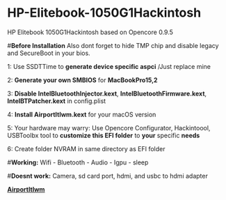 # HP-Elitebook-1050G1Hackintosh
HP Elitebook 1050G1Hackintosh based on Opencore 0.9.5

#**Before Installation** 
Also dont forget to hide TMP chip and disable legacy and SecureBoot in your bios.

1: Use SSDTTime to **generate device specific aspci** /Just replace mine

2: **Generate your own SMBIOS** for **MacBookPro15,2**

3: **Disable IntelBluetoothInjector.kext**, **IntelBluetoothFirmware.kext**, **IntelBTPatcher.kext** in config.plist

4: **Install AirportItlwm.kext** for your macOS version

5: Your hardware may warry: Use Opencore Configurator, Hackintoool, USBToolbx tool to **customize this EFI folder** to **your** specific **needs**

6: Create folder NVRAM in same directory as EFI folder


#**Working:**
Wifi - Bluetooth - Audio - Igpu - sleep

#**Doesnt work:**
Camera, sd card port, hdmi, and usbc to hdmi adapter

[**AirportItlwm**](https://github.com/OpenIntelWireless/itlwm/releases/)


